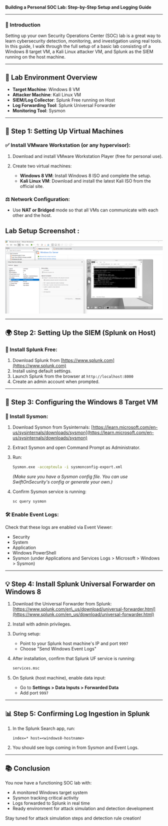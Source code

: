**Building a Personal SOC Lab: Step-by-Step Setup and Logging Guide**

---

### 📁 Introduction

Setting up your own Security Operations Center (SOC) lab is a great way to learn cybersecurity detection, monitoring, and investigation using real tools. In this guide, I walk through the full setup of a basic lab consisting of a Windows 8 target VM, a Kali Linux attacker VM, and Splunk as the SIEM running on the host machine.

---

## 🚀 Lab Environment Overview

* **Target Machine**: Windows 8 VM
* **Attacker Machine**: Kali Linux VM
* **SIEM/Log Collector**: Splunk Free running on Host
* **Log Forwarding Tool**: Splunk Universal Forwarder
* **Monitoring Tool**: Sysmon

---

## 📅 Step 1: Setting Up Virtual Machines

### ✅ Install VMware Workstation (or any hypervisor):

1. Download and install VMware Workstation Player (free for personal use).
2. Create two virtual machines:

   * **Windows 8 VM**: Install Windows 8 ISO and complete the setup.
   * **Kali Linux VM**: Download and install the latest Kali ISO from the official site.

### ⚖️ Network Configuration:

* Use **NAT or Bridged** mode so that all VMs can communicate with each other and the host.

## Lab Setup Screenshot :
![Description for image 1](Screenshots/image1.png)

---

## 🌍 Step 2: Setting Up the SIEM (Splunk on Host)

### 🔧 Install Splunk Free:

1. Download Splunk from [https://www.splunk.com](https://www.splunk.com)
2. Install using default settings.
3. Launch Splunk from the browser at `http://localhost:8000`
4. Create an admin account when prompted.

---

## 🚪 Step 3: Configuring the Windows 8 Target VM

### 🔢 Install Sysmon:

1. Download Sysmon from Sysinternals: [https://learn.microsoft.com/en-us/sysinternals/downloads/sysmon](https://learn.microsoft.com/en-us/sysinternals/downloads/sysmon)
2. Extract Sysmon and open Command Prompt as Administrator.
3. Run:

   ```bash
   Sysmon.exe -accepteula -i sysmonconfig-export.xml
   ```

   *(Make sure you have a Sysmon config file. You can use SwiftOnSecurity's config or generate your own.)*
4. Confirm Sysmon service is running:

   ```bash
   sc query sysmon
   ```

### 🛠️ Enable Event Logs:

Check that these logs are enabled via Event Viewer:

* Security
* System
* Application
* Windows PowerShell
* Sysmon (under Applications and Services Logs > Microsoft > Windows > Sysmon)

---

## 💡 Step 4: Install Splunk Universal Forwarder on Windows 8

1. Download the Universal Forwarder from Splunk: [https://www.splunk.com/en\_us/download/universal-forwarder.html](https://www.splunk.com/en_us/download/universal-forwarder.html)
2. Install with admin privileges.
3. During setup:

   * Point to your Splunk host machine's IP and port `9997`
   * Choose "Send Windows Event Logs"
4. After installation, confirm that Splunk UF service is running:

   ```bash
   services.msc
   ```
5. On Splunk (host machine), enable data input:

   * Go to **Settings > Data Inputs > Forwarded Data**
   * Add port `9997`

---

## 📊 Step 5: Confirming Log Ingestion in Splunk

1. In the Splunk Search app, run:

   ```spl
   index=* host=<windows8-hostname>
   ```
2. You should see logs coming in from Sysmon and Event Logs.

---

## 📚 Conclusion

You now have a functioning SOC lab with:

* A monitored Windows target system
* Sysmon tracking critical activity
* Logs forwarded to Splunk in real time
* Ready environment for attack simulation and detection development

Stay tuned for attack simulation steps and detection rule creation!
